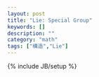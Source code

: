 ```yaml
---
layout: post
title: "Lie: Special Group"
keywords: []
description: ""
category: "math"
tags: ["構造","Lie"]
---
```

{% include JB/setup %}


